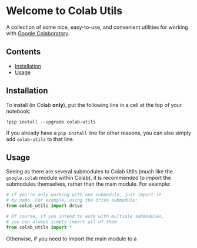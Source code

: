 # Welcome to Colab Utils
A collection of some nice, easy-to-use, and convenient utilities for working with [Google Colaboratory](https://colab.research.google.com).

## Contents
- [Installation](#installation)
- [Usage](#usage)

## Installation
To install (in Colab **only**), put the following line in a cell at the top of your notebook:
```ipython
!pip install --upgrade colab-utils
```
If you already have a `pip install` line for other reasons, you can also simply add `colab-utils` to that line.

## Usage
Seeing as there are several submodules to Colab Utils (much like the `google.colab` module within Colab), it is recommended to import the submodules themselves, rather than the main module. For example:
```py
# If you're only working with one submodule, just import it
# by name. For example, using the drive submodule:
from colab_utils import drive

# Of course, if you intend to work with multiple submodules,
# you can always simply import all of them.
from colab_utils import *
```
Otherwise, if you need to import the main module to a
<!--stackedit_data:
eyJoaXN0b3J5IjpbLTEwMDg1NDA3OSwxNTgxNzM5NjksMTk2Nz
IwMzg1N119
-->